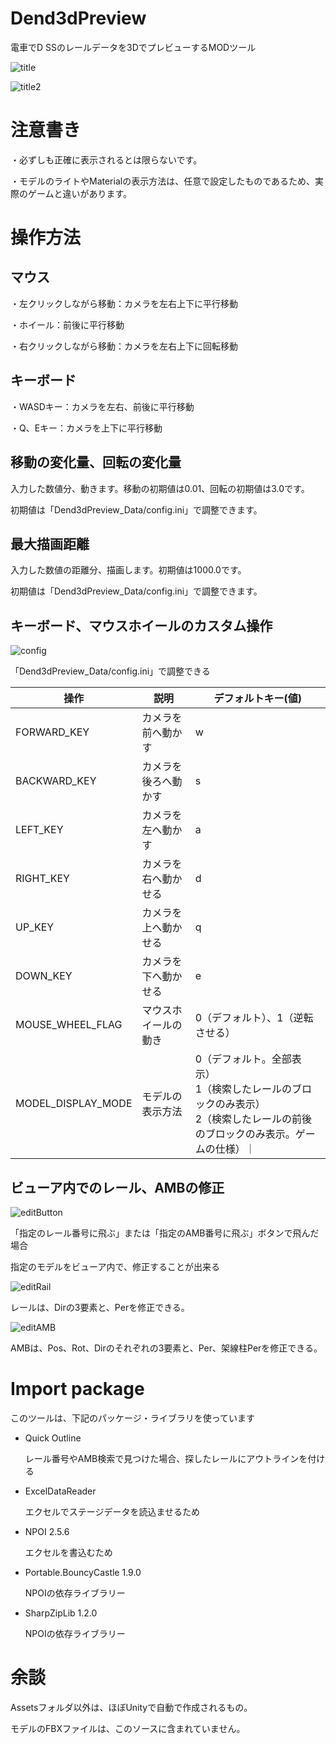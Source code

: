 # Dend3dPreview

電車でD SSのレールデータを3DでプレビューするMODツール

![title](title.png)

![title2](title2.png)

# 注意書き

・必ずしも正確に表示されるとは限らないです。

・モデルのライトやMaterialの表示方法は、任意で設定したものであるため、実際のゲームと違いがあります。

# 操作方法

## マウス

・左クリックしながら移動：カメラを左右上下に平行移動

・ホイール：前後に平行移動

・右クリックしながら移動：カメラを左右上下に回転移動

## キーボード

・WASDキー：カメラを左右、前後に平行移動

・Q、Eキー：カメラを上下に平行移動

## 移動の変化量、回転の変化量

入力した数値分、動きます。移動の初期値は0.01、回転の初期値は3.0です。

初期値は「Dend3dPreview_Data/config.ini」で調整できます。

## 最大描画距離

入力した数値の距離分、描画します。初期値は1000.0です。

初期値は「Dend3dPreview_Data/config.ini」で調整できます。

## キーボード、マウスホイールのカスタム操作

![config](config.png)

「Dend3dPreview_Data/config.ini」で調整できる

| 操作 | 説明 | デフォルトキー(値) |
| --- | --- | --- |
| FORWARD_KEY | カメラを前へ動かす | w |
| BACKWARD_KEY | カメラを後ろへ動かす | s |
| LEFT_KEY | カメラを左へ動かす | a |
| RIGHT_KEY | カメラを右へ動かせる | d |
| UP_KEY | カメラを上へ動かせる | q |
| DOWN_KEY | カメラを下へ動かせる | e |
| MOUSE_WHEEL_FLAG | マウスホイールの動き | 0（デフォルト）、1（逆転させる） |
| MODEL_DISPLAY_MODE | モデルの表示方法 | 0（デフォルト。全部表示）<br>1（検索したレールのブロックのみ表示）<br>2（検索したレールの前後のブロックのみ表示。ゲームの仕様）｜

## ビューア内でのレール、AMBの修正

![editButton](editButton.png)

「指定のレール番号に飛ぶ」または「指定のAMB番号に飛ぶ」ボタンで飛んだ場合

指定のモデルをビューア内で、修正することが出来る

![editRail](editRail.png)

レールは、Dirの3要素と、Perを修正できる。

![editAMB](editAMB.png)

AMBは、Pos、Rot、Dirのそれぞれの3要素と、Per、架線柱Perを修正できる。

# Import package

このツールは、下記のパッケージ・ライブラリを使っています

* Quick Outline
  
  レール番号やAMB検索で見つけた場合、探したレールにアウトラインを付ける

* ExcelDataReader

  エクセルでステージデータを読込ませるため

* NPOI 2.5.6

  エクセルを書込むため

* Portable.BouncyCastle 1.9.0

  NPOIの依存ライブラリー

* SharpZipLib 1.2.0

  NPOIの依存ライブラリー

# 余談

Assetsフォルダ以外は、ほぼUnityで自動で作成されるもの。

モデルのFBXファイルは、このソースに含まれていません。